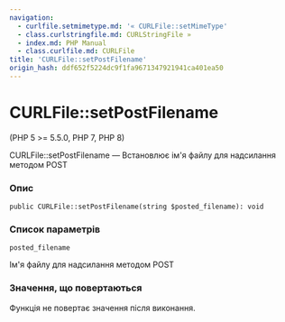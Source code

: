 ```yaml
---
navigation:
  - curlfile.setmimetype.md: '« CURLFile::setMimeType'
  - class.curlstringfile.md: CURLStringFile »
  - index.md: PHP Manual
  - class.curlfile.md: CURLFile
title: 'CURLFile::setPostFilename'
origin_hash: ddf652f5224dc9f1fa9671347921941ca401ea50
---
```

# CURLFile::setPostFilename

(PHP 5 >= 5.5.0, PHP 7, PHP 8)

CURLFile::setPostFilename — Встановлює ім'я файлу для надсилання методом POST

### Опис

```methodsynopsis
public CURLFile::setPostFilename(string $posted_filename): void
```

### Список параметрів

`posted_filename`

Ім'я файлу для надсилання методом POST

### Значення, що повертаються

Функція не повертає значення після виконання.
